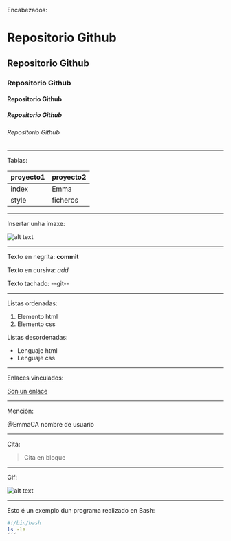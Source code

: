 Encabezados:

# Repositorio Github
## Repositorio Github
### Repositorio Github
#### Repositorio Github
##### Repositorio Github
###### Repositorio Github

-----------------------------------------

Tablas:

| proyecto1 | proyecto2 |
| ----------- | ----------- |
| index | Emma |
| style | ficheros |

-----------------------------------------

Insertar unha imaxe:

![alt text](https://upload.wikimedia.org/wikipedia/commons/4/47/PNG_transparency_demonstration_1.png)

-----------------------------------------

Texto en negrita:
**commit**

Texto en cursiva:
_add_

Texto tachado:
--git--

-----------------------------------------

Listas ordenadas:
1. Elemento html
2. Elemento css

Listas desordenadas:
- Lenguaje html
- Lenguaje css

-----------------------------------------

Enlaces vinculados:

[Son un enlace](https://www.markdownguide.org/cheat-sheet/)

-----------------------------------------

Mención:

@EmmaCA nombre de usuario

-----------------------------------------

Cita:

> Cita en bloque

-----------------------------------------

Gif:

![alt text](https://media.giphy.com/media/vFKqnCdLPNOKc/giphy.gif)

-----------------------------------------

Esto é un exemplo dun programa realizado en Bash:

```bash
#!/bin/bash 
ls -la
´´´

